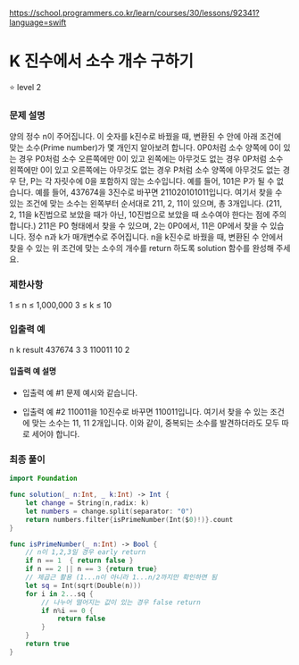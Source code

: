 https://school.programmers.co.kr/learn/courses/30/lessons/92341?language=swift

# K 진수에서 소수 개수 구하기

⭐️ level 2

### 문제 설명

양의 정수 n이 주어집니다. 이 숫자를 k진수로 바꿨을 때, 변환된 수 안에 아래 조건에 맞는 소수(Prime number)가 몇 개인지 알아보려 합니다.
0P0처럼 소수 양쪽에 0이 있는 경우
P0처럼 소수 오른쪽에만 0이 있고 왼쪽에는 아무것도 없는 경우
0P처럼 소수 왼쪽에만 0이 있고 오른쪽에는 아무것도 없는 경우
P처럼 소수 양쪽에 아무것도 없는 경우
단, P는 각 자릿수에 0을 포함하지 않는 소수입니다.
예를 들어, 101은 P가 될 수 없습니다.
예를 들어, 437674을 3진수로 바꾸면 211020101011입니다. 여기서 찾을 수 있는 조건에 맞는 소수는 왼쪽부터 순서대로 211, 2, 11이 있으며, 총 3개입니다. (211, 2, 11을 k진법으로 보았을 때가 아닌, 10진법으로 보았을 때 소수여야 한다는 점에 주의합니다.) 211은 P0 형태에서 찾을 수 있으며, 2는 0P0에서, 11은 0P에서 찾을 수 있습니다.
정수 n과 k가 매개변수로 주어집니다. n을 k진수로 바꿨을 때, 변환된 수 안에서 찾을 수 있는 위 조건에 맞는 소수의 개수를 return 하도록 solution 함수를 완성해 주세요.

### 제한사항
1 ≤ n ≤ 1,000,000
3 ≤ k ≤ 10

### 입출력 예
n    k    result
437674    3    3
110011    10    2

#### 입출력 예 설명
- 입출력 예 #1
문제 예시와 같습니다.

- 입출력 예 #2
110011을 10진수로 바꾸면 110011입니다. 여기서 찾을 수 있는 조건에 맞는 소수는 11, 11 2개입니다. 이와 같이, 중복되는 소수를 발견하더라도 모두 따로 세어야 합니다.


### 최종 풀이

```swift
import Foundation

func solution(_ n:Int, _ k:Int) -> Int {
    let change = String(n,radix: k)
    let numbers = change.split(separator: "0")
    return numbers.filter{isPrimeNumber(Int($0)!)}.count
}

func isPrimeNumber(_ n:Int) -> Bool {
    // n이 1,2,3일 경우 early return
    if n == 1  { return false }
    if n == 2 || n == 3 {return true}
    // 제곱근 활용 (1...n이 아니라 1...n/2까지만 확인하면 됨
    let sq = Int(sqrt(Double(n)))
    for i in 2...sq {
        // 나누어 떨어지는 값이 있는 경우 false return
        if n%i == 0 {
            return false
        }
    }
    return true
}
```
